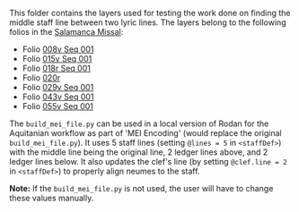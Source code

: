 This folder contains the layers used for testing the work done on finding the middle staff line between two lyric lines. The layers belong to the following folios in the [Salamanca Missal](https://pemdatabase.eu/gallery-item/8771):
- Folio [008v Seq 001](https://pemdatabase.eu/media/8771/download?attachment)
- Folio [015v Seq 001](https://pemdatabase.eu/media/8784/download?attachment)
- Folio [018r Seq 001](https://pemdatabase.eu/media/8789/download?attachment)
- Folio [020r](https://pemdatabase.eu/media/8793/download?attachment)
- Folio [029v Seq 001](https://pemdatabase.eu/media/8812/download?attachment)
- Folio [043v Seq 001](https://pemdatabase.eu/media/8837/download?attachment)
- Folio [055v Seq 001](https://pemdatabase.eu/media/8864/download?attachment)

The `build_mei_file.py` can be used in a local version of Rodan for the Aquitanian workflow as part of 'MEI Encoding' (would replace the original `build_mei_file.py`). It uses 5 staff lines (setting `@lines = 5` in `<staffDef>`) with the middle line being the original line, 2 ledger lines above, and 2 ledger lines below. It also updates the clef's line (by setting `@clef.line = 2` in `<staffDef>`) to properly align neumes to the staff. 

**Note:** If the `build_mei_file.py` is not used, the user will have to change these values manually. 
